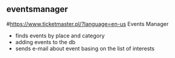 ## eventsmanager
#https://www.ticketmaster.pl/?language=en-us
Events Manager 
- finds events by place and category 
- adding events to the db
- sends e-mail about event basing on the list of interests 
